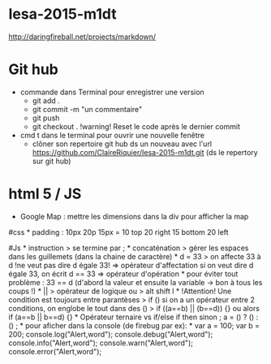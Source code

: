 # Iesa-2015-m1dt

http://daringfireball.net/projects/markdown/

# Git hub
* commande dans Terminal pour enregistrer une version
    * git add .
    * git commit -m "un commentaire"
    * git push
    * git checkout . !warning! Reset le code après le dernier commit
* cmd t dans le terminal pour ouvrir une nouvelle fenêtre
    * clôner son repertoire git hub ds un nouveau avec l'url https://github.com/ClaireRiquier/Iesa-2015-m1dt.git (ds le repertory sur git hub)

# html 5 / JS
* Google Map : mettre les dimensions dans la div pour afficher la map

#css
    * padding : 10px 20p 15px   =   10 top  20 right  15 bottom  20 left

#Js
    * instruction > se termine par ;
    * concaténation > gérer les espaces dans les guillemets (dans la chaine de caractère)
    * d = 33 > on affecte 33 à d !ne veut pas dire d égale 33! => opérateur d'affectation
    si on veut dire d égale 33, on écrit d == 33 => opérateur d'opération
        * pour éviter tout problème : 33 == d  (d'abord la valeur et ensuite la variable -> bon à tous les coups !)
    * || > opérateur de logique ou > alt shift l
    * !Attention! Une condition est toujours entre parantèses > if ()
    si on a un opérateur entre 2 conditions, on englobe le tout dans des () > if ((a==b) || (b==d)) {}  ou alors if (a==b || b==d) {}
    * Opérateur ternaire vs if/else
                    if     then     sinon    ;
        a =        ()   ?   ()    :   () ;
    * pour aficher dans la console (de firebug par ex):
        * var a = 100;
          var b = 200;
    console.log("Alert,word");
    console.debug("Alert,word");
    console.info("Alert,word");
    console.warn("Alert,word");
    console.error("Alert,word");




